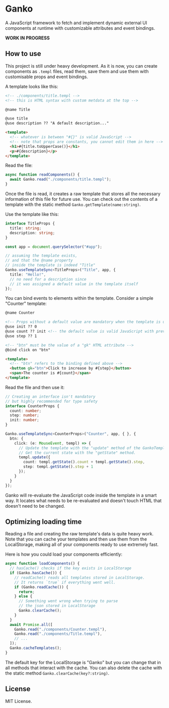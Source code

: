 # Ganko

A JavaScript framework to fetch and implement dynamic external UI components at runtime with customizable attributes and event bindings.

**WORK IN PROGRESS**

## How to use

This project is still under heavy development. As it is now, you can create components as `.templ` files, read them, save them and use them with customisable props and event bindings.

A template looks like this:

```html
<!-- ./components/title.templ -->
<!-- this is HTML syntax with custom metdata at the top -->

@name Title

@use title
@use description ?? "A default description..."

<template>
  <!-- whatever is between "#{}" is valid JavaScript -->
  <!-- note that props are constants, you cannot edit them in here -->
  <h1>#{title.toUpperCase()}</h1>
  <p>#{description}</p>
</template>
```

Read the file:

```typescript
async function readComponents() {
  await Ganko.read("./components/title.templ");
}
```

Once the file is read, it creates a raw template that stores all the necessary information of this file for future use. You can check out the contents of a template with the static method `Ganko.getTemplate(name:string)`.

Use the template like this:

```typescript
interface TitleProps {
  title: string;
  description: string;
}

const app = document.querySelector("#app");

// assuming the template exists,
// and that the @name property
// inside the template is indeed "Title"
Ganko.useTemplateSync<TitleProps>("Title", app, {
  title: "Hello!",
  // no need for a description since
  // it was assigned a default value in the template itself
});
```

You can bind events to elements within the template. Consider a simple "Counter" template:

```html
@name Counter

<!-- Props without a default value are mandatory when the template is used -->
@use init ?? 0
@use count ?? init <!-- the default value is valid JavaScript with previous props accessible -->
@use step ?? 1

<!-- "btn" must be the value of a "gk" HTML attribute -->
@bind click on "btn"

<template>
  <!-- "btn" refers to the binding defined above -->
  <button gk="btn">Click to increase by #{step}</button>
  <span>The counter is #{count}</span>
</template>
```

Read the file and then use it:

```typescript
// Creating an interface isn't mandatory
// but highly recommended for type safety
interface CounterProps {
  count: number;
  step: number;
  init: number;
}

Ganko.useTemplateSync<CounterProps>("Counter", app, { }, {
  btn: {
    click: (e: MouseEvent, templ) => {
      // Update the template with the "update" method of the GankoTemplate.
      // Get the current state with the "getState" method.
      templ.update({
        count: templ.getState().count + templ.getState().step,
        step: templ.getState().step + 1
      });
    }
  }
});
```

Ganko will re-evaluate the JavaScript code inside the template in a smart way. It locates what needs to be re-evaluated and doesn't touch HTML that doesn't need to be changed.

## Optimizing loading time

Reading a file and creating the raw template's data is quite heavy work. Note that you can cache your templates and then use them from the LocalStorage, making all of your components ready to use extremely fast.

Here is how you could load your components efficiently:

```typescript
async function loadComponents() {
  // hasCache() checks if the key exists in LocalStorage
  if (Ganko.hasCache()) {
    // readCache() reads all templates stored in LocalStorage.
    // It returns `true` if everything went well.
    if (Ganko.readCache()) {
      return;
    } else {
      // Something went wrong when trying to parse
      // the json stored in LocalStorage
      Ganko.clearCache();
    }
  }
  await Promise.all([
    Ganko.read("./components/Counter.templ"),
    Ganko.read("./components/Title.templ"),
    // ...
  ]);
  Ganko.cacheTemplates();
}
```

The default key for the LocalStorage is "Ganko" but you can change that in all methods that interact with the cache. You can also delete the cache with the static method `Ganko.clearCache(key?:string)`.

## License

MIT License.